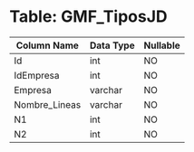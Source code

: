 # Table: GMF_TiposJD

| Column Name | Data Type | Nullable |
|-------------|-----------|----------|
| Id | int | NO |
| IdEmpresa | int | NO |
| Empresa | varchar | NO |
| Nombre_Lineas | varchar | NO |
| N1 | int | NO |
| N2 | int | NO |
